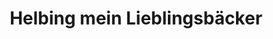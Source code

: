 ---
title: "Helbing mein Lieblingsbäcker"
url: /weimar/helbing-mein-lieblingsbaecker-schopenhauerstrasse/
shop: Bäckerei
---